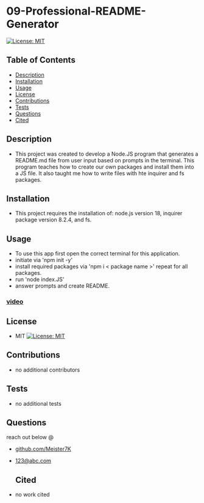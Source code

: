 # 09-Professional-README-Generator

[![License: MIT](https://img.shields.io/badge/License-MIT-yellow.svg)](https://opensource.org/licenses/MIT)

  ## Table of Contents
  - [Description](#Description)
  - [Installation](#Installation)
  - [Usage](#Usage)
  - [License](#License)
  - [Contributions](#Contributions)
  - [Tests](#Tests)
  - [Questions](#Questions)
  - [Cited](#Cited)

  ## Description
  - This project was created to develop a Node.JS program that generates a README.md file from user input based on prompts in the terminal. This program teaches how to create our own packages and install them into a JS file. It also taught me how to write files with hte inquirer and fs packages. 

  ## Installation
  - This project requires the installation of: node.js version 18, inquirer package version 8.2.4, and fs. 

  ## Usage
  - To use this app first open the correct terminal for this application. 
  - initiate via 'npm init -y'
  - install required packages via 'npm i < package name >' repeat for all packages. 
  - run 'node index.JS' 
  - answer prompts and create README.

  ### [video](./Video/Recording%202023-04-26%20160143.mp4)

  ## License
  - MIT
  [![License: MIT](https://img.shields.io/badge/License-MIT-yellow.svg)](https://opensource.org/licenses/MIT)

  ## Contributions
  - no additional contributors

  ## Tests
  - no additional tests

  ## Questions
  reach out below @
- [github.com/Meister7K](github.com/Meister7K)
- 123@abc.com

  ## Cited
 - no work cited 
